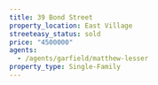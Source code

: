 ```yaml
---
title: 39 Bond Street
property_location: East Village
streeteasy_status: sold
price: "4500000"
agents:
  - /agents/garfield/matthew-lesser
property_type: Single-Family
---
```

